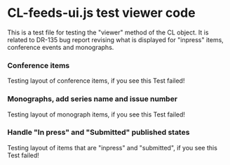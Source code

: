 
# CL-feeds-ui.js test viewer code

This is a test file for testing the "viewer" method of the CL
object. It is related to DR-135 bug report revising what is displayed for
"inpress" items, conference events and monographs.

<!-- START: test -->

### Conference items

<div class="CaltechAUTHORS" id="conference-items">Testing layout of conference items, if you see this Test failed!</div>

### Monographs, add series name and issue number

<div class="CaltechAUTHORS" id="monograph-items">Testing layout of monograph items, if you see this Test failed!</div>

### Handle "In press" and "Submitted" published states

<div class="CaltechAUTHORS" id="ispublished-items">Testing layout of items that are "inpress" and "submitted", if you see this Test failed!</div>


<style>
.CaltechAUTHORS .unknown-year { display: none; }
.CaltechAUTHORS li {
    padding-bottom: 0.24em;
    margin-bottom: 0.24em;
    list-style: none;
}
.CaltechAUTHORS a {
    padding-right: 0.24em;
}
.CaltechAUTHORS span {
    padding-right: 0.24em;
}
.CaltechAUTHORS div {
    padding-bottom: 0.24em;
    margin-bottom: 0.24em;
}
</style>

<script src="CL.js"></script>
<script>
(function(document, window) {
  "use strict";
  let cl = Object.assign({}, window.CL),
      cl2 = Object.assign({}, window.CL),
      cl3 = Object.assign({}, window.CL),
      config = {},
      conference_elem = document.getElementById("conference-items"),
      monograph_elem = document.getElementById("monograph-items"),
      ispublished_elem = document.getElementById("ispublished-items");
  cl.BaseURL = "https://feeds.library.caltech.edu";
  cl2.BaseURL = "https://feeds.library.caltech.edu";
  cl3.BaseURL = "https://feeds.library.caltech.edu";

  /* DR-135, conference_item changes */
  config = {
    "aggregation": "groups",
    "feed_id": "CCI-Solar-Fuels",
    "feed_path": "conference_item",
    "recent_n": 0,
    "use_recent": false,
    "feed_count": false,
    "show_year_headings": false,
    "creators": true,
    "pub_date": true,
    "title_link": true,
    "citation_details": true,
    "issn_or_isbn": false,
    "pmcid": false,
    "description": false,
    "developer_mode": false,
    "include_style": true,
    "include_CL": true,
    "repository": "CaltechAUTHORS",
    "css_classname": ".CaltechAUTHORS",
    "filters": []
};

  config.parent_element = conference_elem;
  config.filters.push(cl.normalize_view);
  cl.setAttribute("viewer", config);
  cl.getGroupJSON("CCI-Solar-Fuels", "conference_item", function(data, err) {
    cl.viewer(data, err);
  });


  /* DR-135, monograph changes */
  config = {
    "aggregation": "groups",
    "feed_id": "Applied-&-Computational-Mathematics",
    "feed_path": "monograph",
    "recent_n": 0,
    "use_recent": false,
    "feed_count": false,
    "show_year_headings": false,
    "creators": true,
    "pub_date": true,
    "title_link": true,
    "citation_details": true,
    "issn_or_isbn": false,
    "pmcid": false,
    "description": false,
    "developer_mode": false,
    "include_style": true,
    "include_CL": true,
    "repository": "CaltechAUTHORS",
    "css_classname": ".CaltechAUTHORS",
    "filters": []
  };
  config.parent_element = monograph_elem;
  config.filters.push(cl2.normalize_view);
  cl2.setAttribute("viewer", config);
  cl2.getGroupJSON("Applied-&-Computational-Mathematics", "monograph", function(data, err) {
    cl2.viewer(data, err);
  });

  /* DR-135 ispublished citation changes */
   config = {
    "aggregation": "groups",
    "feed_id": "Earthquake-Engineering-Research-Laboratory",
    "feed_path": "combined",
    "recent_n": 0,
    "use_recent": false,
    "feed_count": false,
    "show_year_headings": false,
    "creators": true,
    "pub_date": true,
    "title_link": true,
    "citation_details": true,
    "issn_or_isbn": false,
    "pmcid": false,
    "description": false,
    "developer_mode": false,
    "include_style": true,
    "include_CL": true,
    "repository": "CaltechAUTHORS",
    "css_classname": ".CaltechAUTHORS",
    "filters": []
};
  config.parent_element = ispublished_elem;
  config.filters.push(cl.normalize_view);
  cl3.setAttribute("viewer", config);
  cl3.getGroupJSON("Earthquake-Engineering-Research-Laboratory", "combined", function(data, err) {
    cl3.viewer(data, err);
  });
}(document, window));
</script>


<!--   END: test -->
